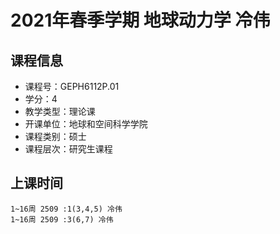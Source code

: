 # 2021年春季学期 地球动力学 冷伟






## 课程信息

- 课程号：GEPH6112P.01
- 学分：4
- 教学类型：理论课
- 开课单位：地球和空间科学学院
- 课程类别：硕士
- 课程层次：研究生课程

## 上课时间

```
1~16周 2509 :1(3,4,5) 冷伟
1~16周 2509 :3(6,7) 冷伟
```

